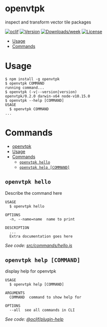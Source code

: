 openvtpk
========

inspect and transform vector tile packages

[![oclif](https://img.shields.io/badge/cli-oclif-brightgreen.svg)](https://oclif.io)
[![Version](https://img.shields.io/npm/v/openvtpk.svg)](https://npmjs.org/package/openvtpk)
[![Downloads/week](https://img.shields.io/npm/dw/openvtpk.svg)](https://npmjs.org/package/openvtpk)
[![License](https://img.shields.io/npm/l/openvtpk.svg)](https://github.com/ThomasHalwax/openvtpk/blob/master/package.json)

<!-- toc -->
* [Usage](#usage)
* [Commands](#commands)
<!-- tocstop -->
# Usage
<!-- usage -->
```sh-session
$ npm install -g openvtpk
$ openvtpk COMMAND
running command...
$ openvtpk (-v|--version|version)
openvtpk/0.2.0 darwin-x64 node-v10.15.0
$ openvtpk --help [COMMAND]
USAGE
  $ openvtpk COMMAND
...
```
<!-- usagestop -->
# Commands
<!-- commands -->
- [openvtpk](#openvtpk)
- [Usage](#usage)
- [Commands](#commands)
  - [`openvtpk hello`](#openvtpk-hello)
  - [`openvtpk help [COMMAND]`](#openvtpk-help-command)

## `openvtpk hello`

Describe the command here

```
USAGE
  $ openvtpk hello

OPTIONS
  -n, --name=name  name to print

DESCRIPTION
  ...
  Extra documentation goes here
```

_See code: [src/commands/hello.js](https://github.com/ThomasHalwax/openvtpk/blob/v0.2.0/src/commands/hello.js)_

## `openvtpk help [COMMAND]`

display help for openvtpk

```
USAGE
  $ openvtpk help [COMMAND]

ARGUMENTS
  COMMAND  command to show help for

OPTIONS
  --all  see all commands in CLI
```

_See code: [@oclif/plugin-help](https://github.com/oclif/plugin-help/blob/v2.2.1/src/commands/help.ts)_
<!-- commandsstop -->
